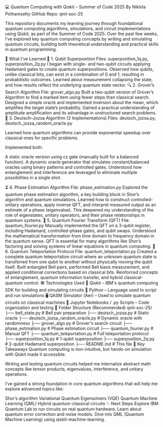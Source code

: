 💻 Quantum Computing with Qiskit – Summer of Code 2025
By Nikhila Pothamsetty GitHub Repo: qml-soc-25

This repository documents my learning journey through foundational quantum computing algorithms, simulations, and circuit implementations using Qiskit, as part of the Summer of Code 2025. Over the past few weeks, I’ve explored key quantum computing concepts by writing and simulating quantum circuits, building both theoretical understanding and practical skills in quantum programming.

🌱 What I’ve Learned
🧠 1. Qubit Superposition
Files: superposition_1q.py, superposition_2q.py
I began with single- and two-qubit circuits applying Hadamard gates to create quantum superpositions.
Observed how qubits, unlike classical bits, can exist in a combination of 0 and 1, resulting in probabilistic outcomes.
Learned about measurement collapsing the state, and how results reflect the underlying quantum state vector.
🔍 2. Grover’s Search Algorithm
File: grover_algo.py
Built a two-qubit version of Grover’s Algorithm to find a marked item using fewer steps than classical search.
Designed a simple oracle and implemented inversion about the mean, which amplifies the target state’s probability.
Gained a practical understanding of amplitude amplification and its advantage in unstructured search problems.
🤖 3. Deutsch–Jozsa Algorithm (2 Implementations)
Files: deutsch_jozsa.py, deutsch_jozsa_random_oracle.py

Learned how quantum algorithms can provide exponential speedup over classical ones for specific problems.

Implemented both:

A static oracle version using cz gate (manually built for a balanced function).
A dynamic oracle generator that simulates constant/balanced oracles using binary patterns and controlled gates.
Understood how entanglement and interference are leveraged to eliminate multiple possibilities in a single shot.

⏳ 4. Phase Estimation Algorithm
File: phase_estimation.py
Explored the quantum phase estimation algorithm, a key building block in Shor’s algorithm and quantum simulations.
Learned how to construct controlled-unitary operations, apply inverse QFT, and interpret measured output as an estimate of a phase (eigenvalue).
This deepened my understanding of the role of eigenstates, unitary operators, and their phase relationships in quantum systems.
🎵 5. Quantum Fourier Transform (QFT)
File: quantum_fourier.py
Manually implemented the QFT on a 3-qubit register, including Hadamard, controlled-phase gates, and qubit swaps.
Understood the mathematical transformation from time domain to frequency domain in the quantum sense.
QFT is essential for many algorithms like Shor’s factoring and solving systems of linear equations in quantum computing.
📡 6. Quantum Teleportation Protocol
File: quantum_teleportation.py
Created a complete quantum teleportation circuit where an unknown quantum state is transferred from one qubit to another without physically moving the qubit itself.
Built entangled Bell pairs, performed Bell basis measurement, and applied conditional corrections based on classical bits.
Reinforced concepts of entanglement, quantum information transfer, and hybrid classical-quantum control.
🛠 Technologies Used
🧪 Qiskit – IBM's quantum computing SDK for building and simulating circuits
🐍 Python – Language used to script and run simulations
🖥 QASM Simulator (Aer) – Used to simulate quantum circuits on classical machines
📄 Jupyter Notebooks / .py Scripts – Code organization and testing
📁 Folder Structure (Recommended)
qml-soc-25/
├── bell_state.py                      # Bell pair preparation
├── deutsch_jozsa.py                   # Static oracle
├── deutsch_jozsa_random_oracle.py     # Dynamic oracle with randomness
├── grover_algo.py                     # Grover's search circuit
├── phase_estimation.py                # Phase estimation circuit
├── quantum_fourier.py                 # Manual QFT
├── quantum_teleportation.py           # Full teleportation protocol
├── superposition_1q.py                # 1-qubit superposition
├── superposition_2q.py                # 2-qubit Hadamard superposition
├── README.md                          # This file
📌 Key Takeaways
Quantum computing is non-intuitive, but hands-on simulation with Qiskit made it accessible.

Writing and testing quantum circuits helped me internalize abstract math concepts like tensor products, eigenvalues, interference, and unitary operations.

I've gained a strong foundation in core quantum algorithms that will help me explore advanced topics like:

Shor’s algorithm
Variational Quantum Eigensolvers (VQE)
Quantum Machine Learning (QML)
Hybrid quantum-classical circuits
✨ Next Steps
Explore IBM Quantum Lab to run circuits on real quantum hardware.
Learn about quantum error correction and noise models.
Dive into QML (Quantum Machine Learning) using qiskit-machine-learning.
